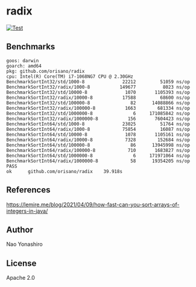 # radix
[![Test](https://github.com/orisano/radix/actions/workflows/go.yml/badge.svg)](https://github.com/orisano/radix/actions/workflows/go.yml)
## Benchmarks
```
goos: darwin
goarch: amd64
pkg: github.com/orisano/radix
cpu: Intel(R) Core(TM) i7-1068NG7 CPU @ 2.30GHz
BenchmarkSortInt32/std/1000-8         	   22212	     51059 ns/op
BenchmarkSortInt32/radix/1000-8       	  149677	      8023 ns/op
BenchmarkSortInt32/std/10000-8        	    1070	   1105393 ns/op
BenchmarkSortInt32/radix/10000-8      	   17588	     68600 ns/op
BenchmarkSortInt32/std/100000-8       	      82	  14088866 ns/op
BenchmarkSortInt32/radix/100000-8     	    1663	    681334 ns/op
BenchmarkSortInt32/std/1000000-8      	       6	 171085842 ns/op
BenchmarkSortInt32/radix/1000000-8    	     156	   7604423 ns/op
BenchmarkSortInt64/std/1000-8         	   23025	     51764 ns/op
BenchmarkSortInt64/radix/1000-8       	   75854	     16087 ns/op
BenchmarkSortInt64/std/10000-8        	    1078	   1105161 ns/op
BenchmarkSortInt64/radix/10000-8      	    7328	    152684 ns/op
BenchmarkSortInt64/std/100000-8       	      86	  13945998 ns/op
BenchmarkSortInt64/radix/100000-8     	     710	   1683827 ns/op
BenchmarkSortInt64/std/1000000-8      	       6	 171971064 ns/op
BenchmarkSortInt64/radix/1000000-8    	      58	  19354205 ns/op
PASS
ok  	github.com/orisano/radix	39.918s
```

## References
https://lemire.me/blog/2021/04/09/how-fast-can-you-sort-arrays-of-integers-in-java/

## Author
Nao Yonashiro

## License
Apache 2.0
